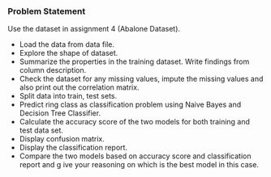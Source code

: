 ### Problem Statement
Use the dataset in assignment 4 (Abalone Dataset).
- Load the data from data file.  
- Explore the shape of dataset.  
- Summarize the properties in the training dataset. Write findings from column description.  
- Check the dataset for any missing values, impute the missing values and also print out the correlation matrix.  
- Split data into train, test sets.  
- Predict ring class as classification problem using Naive Bayes and Decision Tree Classifier.  
- Calculate the accuracy score of the two models for both training and test data set.  
- Display confusion matrix.  
- Display the classification report.  
- Compare the two models based on accuracy score and classification report and g ive your reasoning on which is the best model in this case.  